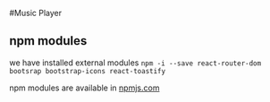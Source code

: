 #Music Player

## npm modules

we have installed external modules `npm -i --save react-router-dom bootsrap bootstrap-icons react-toastify`

npm modules are available in [npmjs.com](https://npmjs.com)